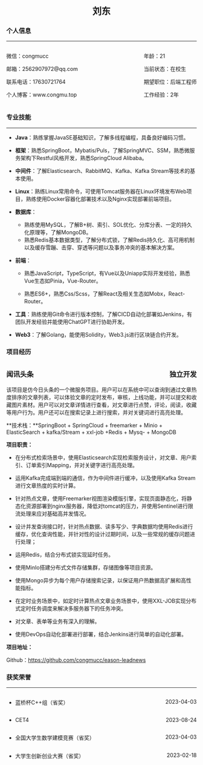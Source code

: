 <div style="text-align: center; font-size: 24px; font-weight: bold;">刘东</div>

### 个人信息

---

<div style="display: flex; justify-content:space-between">
    <div>
        <p>微信：congmucc</p>
        <p>邮箱：2562907972@qq.com</p>
        <p>联系电话：17630721764</p>
        <p>个人博客：www.congmu.top</p>
    </div>
    <div>
        <p>年龄：21</p>
        <p>当前状态：在校生</p>
        <p>期望职位：后端工程师</p>
        <p>工作经验：2年</p>
    </div>
</div>


### 专业技能

---

- **Java**：熟练掌握JavaSE基础知识，了解多线程编程，具备良好编码习惯。

- **框架**：熟悉SpringBoot，Mybatis/Puls，了解SpringMVC、SSM，熟悉微服务架构下Restful风格开发，熟悉SpringCloud Alibaba。

-  **中间件**：了解Elasticsearch、RabbitMQ、Kafka、Kafka Stream等技术的基本使用。

- **Linux**：熟练Linux常用命令，可使用Tomcat服务器在Linux环境发布Web项目，熟练使用Docker容器化部署技术以及Nginx实现部署前端项目。

- **数据库**： 

  - 熟练使用MySQL，了解B+树、索引、SOL优化、分库分表、一定的持久化原理等，了解MongoDB。
  - 熟悉Redis基本数据类型，了解分布式锁，了解Redis持久化、高可用机制以及缓存雪蹦、击穿、穿透等问题以及事务冲突的基本解决方案。

- **前端**：

  - 熟悉JavaScript，TypeScript，有Vue以及Uniapp实际开发经验，熟悉Vue生态如Pinia，Vue-Router。

  - 熟悉ES6+，熟悉Css/Scss，了解React及相关生态如Mobx，React-Router。

- **工具**：熟练使用Git命令进行版本控制，了解CICD自动化部署如Jenkins，有团队开发经验并能使用ChatGPT进行协助开发。

- **Web3**：了解Golang，能使用Solidity，Web3.js进行区块链合约开发。

### 项目经历

<div style="display: flex; justify-content: space-between; font-weight: bold; font-size: 18px">
    <p>闻讯头条</p>
    <p>独立开发</p>
</div>
该项目是仿今日头条的一个微服务项目。用户可以在系统中可以查询到通过文章热度排序的文章列表，可以体验文章的定时发布，审核，上线功能，并可以提交和收藏图片素材。用户可以对文章详情进行查看，对文章进行点赞，评论，阅读，收藏等用户行为。用户还可以在搜索记录上进行搜索，并对关键词进行高亮处理。

**技术栈：**SpringBoot + SpringCloud + freemarker + Minio + ElasticSearch + kafka/Stream + xxl-job +Redis + Mysq- + MongoDB

**项目职责：**

- 在分布式检索场景中，使用Elasticsearch实现检索服务设计，对文章、用户索引、订单索引Mapping，并对关键字进行高亮处理。

- 运用Kafka完成端到端的通信，作为中间件进行缓冲，以及使用Kafka Stream进行文章热度的实时计算。

- 针对热点文章，使用Freemarker视图渲染模版引擎，实现页面静态化，将静态化资源部署到nginx服务器，降低对tomcat的压力，并使用Sentinel进行限流处理来应对基础高并发情况。

- 设计并发查询接口时，针对热点数据、读多写少、字典数据均使用Redis进行缓存，优化查询性能，并针对性的设计过期时间，以及一些常规的缓存问题进行处理；

- 运用Redis，结合分布式锁实现延时任务。

- 使用MinIo搭建分布式文件存储集群，存储图像等项目资源。

- 使用Mongo异步为每个用户存储搜索记录，以保证用户热数据高扩展和高性能指标。

- 在定时业务场景中，如定时计算热点文章业务场景中，使用XXL-JOB实现分布式定时任务调度来解决多服务器下的任务冲突。

- 对文章、表单等业务有深入的理解。

- 使用DevOps自动化部署进行部署，结合Jenkins进行简单的自动化部署。

**项目地址：**

Github：https://github.com/congmucc/eason-leadnews

### 获奖荣誉

---
- <div style="display: flex; justify-content:space-between">
  <p>蓝桥杯C++组（省奖）</p>
  <p>2023-04-03</p>
  </div>

- <div style="display: flex; justify-content:space-between">
  <p>CET4</p>
  <p>2023-08-24</p>
  </div>
  
- <div style="display: flex; justify-content:space-between">
  <p>全国大学生数学建模竞赛（省奖）</p>
  <p>2023-04-03</p>
  </div>
  
- <div style="display: flex; justify-content:space-between">
  <p>大学生创新创业大赛（省奖）</p>
  <p>2023-02-18</p>
  </div>
